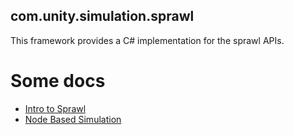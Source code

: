 ## com.unity.simulation.sprawl

This framework provides a C# implementation for the sprawl APIs.

# Some docs

- [Intro to Sprawl](https://docs.google.com/document/d/13ADazRJqeOmhJWHtzra-X3w19dS2u4S_B3JcMjza1yw/edit#heading=h.ms299ieno5w5)
- [Node Based Simulation](https://docs.google.com/document/d/1f7zf0DwGcrpXP9oX60uSuLzbMpU26De4d552kzRyhIc/edit#heading=h.2rc7526dzzvi)
